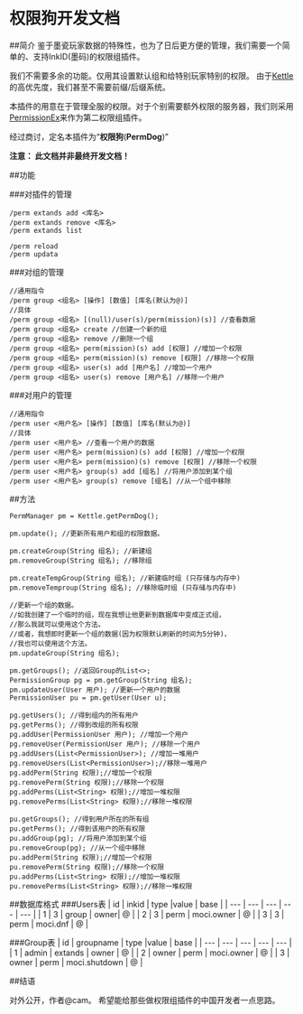 ﻿# 权限狗开发文档

##简介
鉴于墨瓷玩家数据的特殊性，也为了日后更方便的管理，我们需要一个简单的、支持InkID(墨码)的权限组插件。

我们不需要多余的功能。仅用其设置默认组和给特别玩家特别的权限。
由于[Kettle](dev_kettle.md)的高优先度，我们甚至不需要前缀/后缀系统。

本插件的用意在于管理全服的权限。对于个别需要额外权限的服务器，我们则采用[PermissionEx](https://dev.bukkit.org/projects/permissionsex)来作为第二权限组插件。

经过商讨，定名本插件为“**权限狗**(**PermDog**)”

**注意： 此文档并非最终开发文档！**

##功能

###对插件的管理

```
/perm extands add <库名>
/perm extands remove <库名>
/perm extands list

/perm reload
/perm updata
```

###对组的管理

```
//通用指令 
/perm group <组名> [操作] [数值] [库名(默认为@)]
//具体
/perm group <组名> [(null)/user(s)/perm(mission)(s)] //查看数据
/perm group <组名> create //创建一个新的组
/perm group <组名> remove //删除一个组
/perm group <组名> perm(mission)(s) add [权限] //增加一个权限
/perm group <组名> perm(mission)(s) remove [权限] //移除一个权限
/perm group <组名> user(s) add [用户名] //增加一个用户
/perm group <组名> user(s) remove [用户名] //移除一个用户
```

###对用户的管理

```
//通用指令 
/perm user <用户名> [操作] [数值] [库名(默认为@)]
//具体
/perm user <用户名> //查看一个用户的数据
/perm user <用户名> perm(mission)(s) add [权限] //增加一个权限
/perm user <用户名> perm(mission)(s) remove [权限] //移除一个权限
/perm user <用户名> group(s) add [组名] //将用户添加到某个组
/perm user <用户名> group(s) remove [组名] //从一个组中移除
```

##方法
```
PermManager pm = Kettle.getPermDog(); 

pm.update(); //更新所有用户和组的权限数据。

pm.createGroup(String 组名); //新建组
pm.removeGroup(String 组名); //移除组

pm.createTempGroup(String 组名); //新建临时组 (只存储与内存中)
pm.removeTemproup(String 组名); //移除临时组 (只存储与内存中)

//更新一个组的数据。
//如我创建了一个临时的组，现在我想让他更新到数据库中变成正式组，
//那么我就可以使用这个方法。
//或者，我想即时更新一个组的数据(因为权限默认刷新的时间为5分钟)，
//我也可以使用这个方法。
pm.updateGroup(String 组名); 

pm.getGroups(); //返回Group的List<>;
PermissionGroup pg = pm.getGroup(String 组名);
pm.updateUser(User 用户); //更新一个用户的数据
PermissionUser pu = pm.getUser(User u);

pg.getUsers(); //得到组内的所有用户
pg.getPerms(); //得到改组的所有权限
pg.addUser(PermissionUser 用户); //增加一个用户
pg.removeUser(PermissionUser 用户); //移除一个用户
pg.addUsers(List<PermissionUser>); //增加一堆用户
pg.removeUsers(List<PermissionUser>);//移除一堆用户
pg.addPerm(String 权限);//增加一个权限
pg.removePerm(String 权限);//移除一个权限
pg.addPerms(List<String> 权限);//增加一堆权限
pg.removePerms(List<String> 权限);//移除一堆权限

pu.getGroups(); //得到用户所在的所有组
pu.getPerms(); //得到该用户的所有权限
pu.addGroup(pg); //将用户添加到某个组
pu.removeGroup(pg); //从一个组中移除
pu.addPerm(String 权限);//增加一个权限
pu.removePerm(String 权限);//移除一个权限
pu.addPerms(List<String> 权限);//增加一堆权限
pu.removePerms(List<String> 权限);//移除一堆权限
```

##数据库格式
###Users表
| id |  inkid | type |value | base | 
| --- |  --- | --- | --- | --- |
| 1 | 3 |  group | owner| @ |
| 2 | 3 |  perm | moci.owner | @ |
| 3 | 3 |  perm | moci.dnf | @ |

###Group表
| id | groupname | type |value | base | 
| --- | --- | --- | --- | --- |
| 1 | admin | extands | owner | @ |
| 2 | owner | perm | moci.owner | @ |
| 3 | owner | perm | moci.shutdown | @ |

##结语

对外公开，作者@cam。
希望能给那些做权限组插件的中国开发者一点思路。